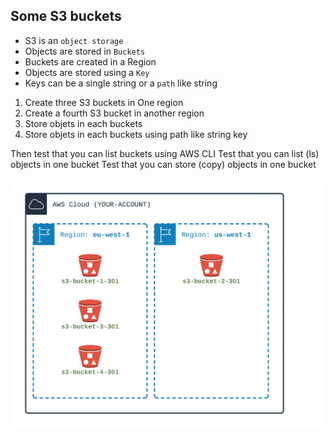 ## Some S3 buckets

- S3 is an `object storage`
- Objects are stored in `Buckets`
- Buckets are created in a Region
- Objects are stored using a `Key`
- Keys can be a single string or a `path` like string
   
1) Create three S3 buckets in One region
2) Create a fourth S3 bucket in another region
3) Store objets in each buckets
4) Store objets in each buckets using path like string key

Then test that you can list buckets using AWS CLI
Test that you can list (ls) objects in one bucket
Test that you can store (copy) objects in one bucket

![Image of VPC](doc/301-S3.png)
